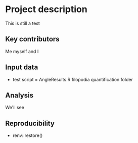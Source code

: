 # Project description 
This is still a test 


## Key contributors 
Me myself and I 


## Input data
- test script = AngleResults.R filopodia quantification folder 

## Analysis
We'll see

## Reproducibility
- renv::restore()

